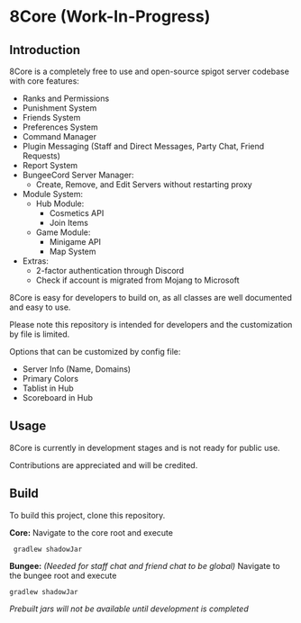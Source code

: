 # 8Core (Work-In-Progress)

## Introduction
8Core is a completely free to use and open-source spigot server codebase with core features:

- Ranks and Permissions
- Punishment System
- Friends System
- Preferences System
- Command Manager
- Plugin Messaging (Staff and Direct Messages, Party Chat, Friend Requests)
- Report System
- BungeeCord Server Manager:
   - Create, Remove, and Edit Servers without restarting proxy
- Module System:
   - Hub Module:
      - Cosmetics API
      - Join Items
   - Game Module:
      - Minigame API
      - Map System
- Extras:
   - 2-factor authentication through Discord
   - Check if account is migrated from Mojang to Microsoft

8Core is easy for developers to build on, as all classes are well documented and easy to use.

Please note this repository is intended for developers and the customization by file is limited.

Options that can be customized by config file:
- Server Info (Name, Domains)
- Primary Colors
- Tablist in Hub
- Scoreboard in Hub

## Usage
8Core is currently in development stages and is not ready for public use. 

Contributions are appreciated and will be credited.

## Build
To build this project, clone this repository.

**Core:**
Navigate to the core root and execute
   
     gradlew shadowJar

**Bungee:** *(Needed for staff chat and friend chat to be global)*
Navigate to the bungee root and execute

    gradlew shadowJar

*Prebuilt jars will not be available until development is completed*
